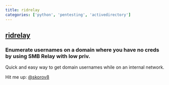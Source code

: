 ```yaml
---
title: ridrelay
categories: ['python', 'pentesting', 'activedirectory']
---
```

## [ridrelay](https://github.com/skorov/ridrelay)

### Enumerate usernames on a domain where you have no creds by using SMB Relay with low priv.

Quick and easy way to get domain usernames while on an internal network.

Hit me up: [@skorov8](https://twitter.com/skorov8)

